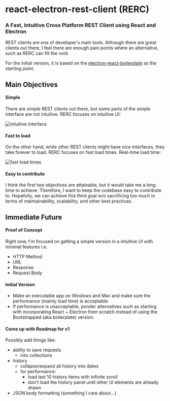 # react-electron-rest-client (RERC)

### A Fast, Intuitive Cross Platform REST Client using React and Electron
REST clients are one of developer's main tools. Although there are great clients out there, I feel there are enough pain points where an alternative, such as RERC can fill the void. 

For the initial version, it is based on the [electron-react-boilerplate](https://github.com/chentsulin/electron-react-boilerplate) as the starting point.

## Main Objectives

#### Simple
There are simple REST clients out there, but some parts of the simple interface are not intuitive. RERC focuses on intuitive UI:

![intuitive interface](https://user-images.githubusercontent.com/5439943/42554895-6282606a-849b-11e8-8601-860848640326.gif)

#### Fast to load
On the other hand, while other REST clients might have nice interfaces, they take forever to load. RERC focuses on fast load times. Real-time load time:

![fast load times](https://user-images.githubusercontent.com/5439943/42554806-1cf0dc5c-849b-11e8-9ef4-e833cb8810ce.gif)

#### Easy to contribute
I think the first two objectives are attainable, but it would take me a long time to achieve. Therefore, I want to keep the codebase easy to contribute to. Hopefully, we can achieve this third goal w/o sacrificing too much in terms of maintainability, scalability, and other best practices.


## Immediate Future
#### Proof of Concept
Right now, I'm focused on getting a simple version in a intuitive UI with minimal features i.e. 
- HTTP Method
- URL
- Response
- Request Body

#### Initial Version
- Make an executable app on Windows and Mac and make sure the performance (mainly load time) is acceptable.
- If performance is unacceptable, ponder alternatives such as starting with incorporating React + Electron from scratch instead of using the Bootstrapped (aka boilerplate) version. 

#### Come up with Roadmap for v1
Possibly add things like:
- ability to save requests
  - into collections
- history
  - collapse/expand all history into dates
  - for performance:
    - load last 10 history items with infinite scroll
    - don't load the history panel until other UI elements are already drawn
- JSON body formatting (something I care about...)
